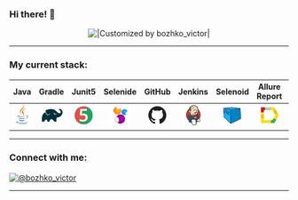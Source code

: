 ### Hi there! 👋 


<p align="center">
  <img title="|Customized by bozhko_victor|" src="https://readme-typing-svg.herokuapp.com?color=4040FF&font=Knewave&size=25&center=true&vCenter=true&lines=I'm+a+QA+engineer;QA+automation+engineer">
</p>


<!--
**bozhko-victor/bozhko-victor** is a ✨ _special_ ✨ repository because its `README.md` (this file) appears on your GitHub profile.

Here are some ideas to get you started:

- 🔭 I’m currently working on ...
- 🌱 I’m currently learning ...
- 👯 I’m looking to collaborate on ...
- 🤔 I’m looking for help with ...
- 💬 Ask me about ...
- 📫 How to reach me: ...
- 😄 Pronouns: ...
- ⚡ Fun fact: ...
-->
___
<h3 align="left">My current stack:</h3>

| Java | Gradle | Junit5 | Selenide | GitHub | Jenkins | Selenoid | Allure Report | Allure TestOps | Jira |
|:----:|:----:|:------:|:------:|:------:|:----:|:----:|:------:|:------:|:------:|
| <img src="https://github.com/Roman-1990/bip-test/blob/master/img/logo/Java.png" width="40" height="40"> | <img src="https://github.com/Roman-1990/bip-test/blob/master/img/logo/Gradle.png" width="40" height="40"> | <img src="https://github.com/Roman-1990/bip-test/blob/master/img/logo/JUnit5.png" width="40" height="40"> | <img src="https://github.com/Roman-1990/bip-test/blob/master/img/logo/Selenide.png" width="40" height="40"> | <img src="https://github.com/Roman-1990/bip-test/blob/master/img/logo/Github.png" width="40" height="40"> | <img src="https://github.com/Roman-1990/bip-test/blob/master/img/logo/Jenkins.png" width="40" height="40"> | <img src="https://github.com/Roman-1990/bip-test/blob/master/img/logo/Selenoid.png" width="40" height="40"> | <img src="https://github.com/Roman-1990/bip-test/blob/master/img/logo/Allure_Report.png" width="40" height="40"> | <img src="https://github.com/Roman-1990/bip-test/blob/master/img/logo/AllureTestOps.png" width="40" height="40"> | <img src="https://github.com/Roman-1990/bip-test/blob/master/img/logo/Jira.png" width="40" height="40"> |

___


<h3 align="left">Connect with me:</h3>
<p align="left">
<a href="https://t.me/vivamanter" target="blank"><img align="center" src="https://telegram.org/img/t_logo.svg?1" alt="@bozhko_victor" height="30" width="40" /></a>
</p>

---




<!-- ![gif](./tired_face_animated_sticker.gif)
https://github.com/ikatyang/emoji-cheat-sheet  
-->

<!--
https://www.youtube.com/watch?v=FFBTGdEMrQ4&t=17s Видеообзор Markdown 
http://dkhramov.dp.ua/Comp.RMarkdown#_11 Краткое руководство
https://github.com/adam-p/markdown-here/wiki/Markdown-Cheatsheet официальная страница
-->
